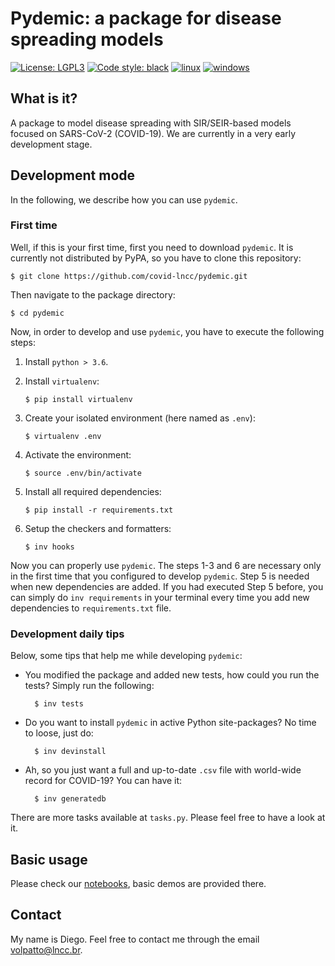 # Pydemic: a package for disease spreading models

[![License: LGPL3](https://img.shields.io/badge/license-LGPL%20(%3E%3D%203)-blue)](https://opensource.org/licenses/LGPL-3.0)
[![Code style: black](https://img.shields.io/badge/code%20style-black-000000.svg)](https://github.com/psf/black)
[![linux](https://github.com/covid-lncc/pydemic/workflows/linux/badge.svg?branch=master)](https://github.com/covid-lncc/pydemic/actions?query=workflow%3Alinux)
[![windows](https://github.com/covid-lncc/pydemic/workflows/windows/badge.svg?branch=master)](https://github.com/covid-lncc/pydemic/actions?query=workflow%3Awindows)

## What is it?

A package to model disease spreading with SIR/SEIR-based models focused on SARS-CoV-2 (COVID-19).
We are currently in a very early development stage.

## Development mode

In the following, we describe how you can use `pydemic`.

### First time

Well, if this is your first time, first you need to download `pydemic`. It is currently not distributed
by PyPA, so you have to clone this repository:

    $ git clone https://github.com/covid-lncc/pydemic.git

Then navigate to the package directory:

    $ cd pydemic

Now, in order to develop and use `pydemic`, you have to execute the following steps:

1. Install `python > 3.6`.

2. Install `virtualenv`:
    ```console
    $ pip install virtualenv
    ```

3. Create your isolated environment (here named as `.env`):
    ```console
    $ virtualenv .env
    ```

4. Activate the environment:
    ```console
    $ source .env/bin/activate
    ```

5. Install all required dependencies:
    ```console
    $ pip install -r requirements.txt
    ```

6. Setup the checkers and formatters:
    ```console
    $ inv hooks
    ```

Now you can properly use `pydemic`. The steps 1-3 and 6 are necessary only in the first time
that you configured to develop `pydemic`. Step 5 is needed when new dependencies
are added. If you had executed Step 5 before, you can simply do `inv requirements` in your terminal
every time you add new dependencies to `requirements.txt` file.

### Development daily tips

Below, some tips that help me while developing `pydemic`:

* You modified the package and added new tests, how could you run the tests? Simply run the
following:

        $ inv tests

* Do you want to install `pydemic` in active Python site-packages? No time to loose, just do:

        $ inv devinstall

* Ah, so you just want a full and up-to-date `.csv` file with world-wide record for COVID-19?
You can have it:

        $ inv generatedb

There are more tasks available at `tasks.py`. Please feel free to have a look at it.

## Basic usage

Please check our [notebooks](https://github.com/covid-lncc/pydemic/tree/master/notebooks),
basic demos are provided there.

## Contact

My name is Diego. Feel free to contact me through the email <volpatto@lncc.br>.
